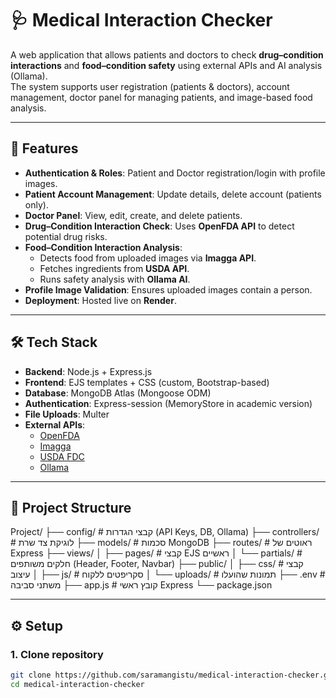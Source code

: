 # 🩺 Medical Interaction Checker

A web application that allows patients and doctors to check **drug–condition interactions** and **food–condition safety** using external APIs and AI analysis (Ollama).  
The system supports user registration (patients & doctors), account management, doctor panel for managing patients, and image-based food analysis.

---

## 🚀 Features
- **Authentication & Roles**: Patient and Doctor registration/login with profile images.
- **Patient Account Management**: Update details, delete account (patients only).
- **Doctor Panel**: View, edit, create, and delete patients.
- **Drug–Condition Interaction Check**: Uses **OpenFDA API** to detect potential drug risks.
- **Food–Condition Interaction Analysis**:
  - Detects food from uploaded images via **Imagga API**.
  - Fetches ingredients from **USDA API**.
  - Runs safety analysis with **Ollama AI**.
- **Profile Image Validation**: Ensures uploaded images contain a person.
- **Deployment**: Hosted live on **Render**.

---

## 🛠️ Tech Stack
- **Backend**: Node.js + Express.js
- **Frontend**: EJS templates + CSS (custom, Bootstrap-based)
- **Database**: MongoDB Atlas (Mongoose ODM)
- **Authentication**: Express-session (MemoryStore in academic version)
- **File Uploads**: Multer
- **External APIs**:
  - [OpenFDA](https://open.fda.gov/apis/)
  - [Imagga](https://imagga.com/)
  - [USDA FDC](https://fdc.nal.usda.gov/api-guide.html)
  - [Ollama](https://ollama.ai/)

---

## 📂 Project Structure

Project/
├── config/               # קבצי הגדרות (API Keys, DB, Ollama)
├── controllers/          # לוגיקת צד שרת
├── models/               # סכמות MongoDB
├── routes/               # ראוטים של Express
├── views/
│   ├── pages/            # קבצי EJS ראשיים
│   └── partials/         # חלקים משותפים (Header, Footer, Navbar)
├── public/
│   ├── css/              # קבצי עיצוב
│   ├── js/               # סקריפטים ללקוח
│   └── uploads/          # תמונות שהועלו
├── .env                  # משתני סביבה
├── app.js                # קובץ ראשי Express
└── package.json


---

## ⚙️ Setup

### 1. Clone repository
```bash
git clone https://github.com/saramangistu/medical-interaction-checker.git
cd medical-interaction-checker

